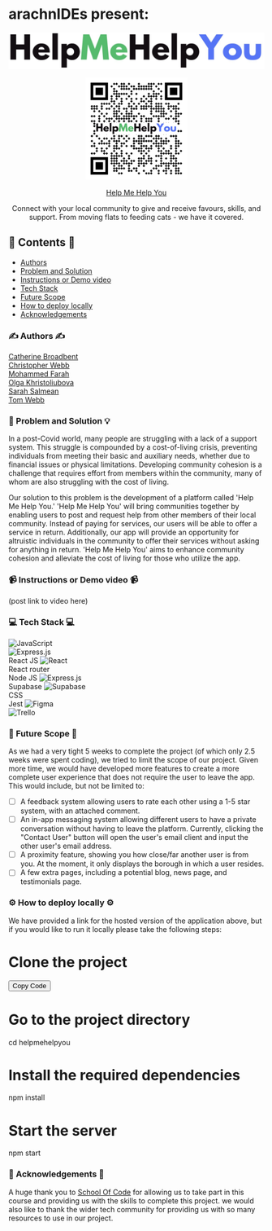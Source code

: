 # arachnIDEs present:  

![Help Me Help You logo](./helpmehelpyou/src/Components/BurgerMenu/horizontal_logo.jpg "Help Me Help You")

<div align="center">
<img src="./helpmehelpyou/help-me-help-you-qr-code.png" alt="QR Code" width="200"/>

[Help Me Help You](https://helpme-helpyou-favour.netlify.app/)

<p>Connect with your local community to give and receive favours, skills, and support.  
From moving flats to feeding cats - we have it covered.</p>

</div>

## 📖 Contents 📖

- [Authors](#Authors)
- [Problem and Solution](#problem-and-solution)
- [Instructions or Demo video](#instructions-or-demo-video)
- [Tech Stack](#💻-Tech-Stack-💻)
- [Future Scope](#future-scope)
- [How to deploy locally](#how-to-deploy-locally)
- [Acknowledgements](#acknowledgements)

### ✍️ Authors ✍️

[Catherine Broadbent](https://github.com/CGreen789)  
[Christopher Webb](https://github.com/Webbocoder)  
[Mohammed Farah](https://github.com/Mfar121)  
[Olga Khristoliubova](https://github.com/olgaKhristo)  
[Sarah Salmean](https://github.com/sarahsalmean)  
[Tom Webb](https://github.com/tomwebb2022)

### 🧐 Problem and Solution 💡

In a post-Covid world, many people are struggling with a lack of a support system. This struggle is compounded by a cost-of-living crisis, preventing individuals from meeting their basic and auxiliary needs, whether due to financial issues or physical limitations.
Developing community cohesion is a challenge that requires effort from members within the community, many of whom are also struggling with the cost of living.

Our solution to this problem is the development of a platform called 'Help Me Help You.'
'Help Me Help You' will bring communities together by enabling users to post and request help from other members of their local community. Instead of paying for services, our users will be able to offer a service in return. Additionally, our app will provide an opportunity for altruistic individuals in the community to offer their services without asking for anything in return.
'Help Me Help You' aims to enhance community cohesion and alleviate the cost of living for those who utilize the app.

### 📹 Instructions or Demo video 📹

(post link to video here)

### 💻 Tech Stack 💻

![JavaScript](https://img.shields.io/badge/javascript-%23323330.svg?style=for-the-badge&logo=javascript&logoColor=%23F7DF1E)  
![Express.js](https://img.shields.io/badge/express.js-%23404d59.svg?style=for-the-badge&logo=express&logoColor=%2361DAFB)  
React JS
![React](https://img.shields.io/badge/react-%2320232a.svg?style=for-the-badge&logo=react&logoColor=%2361DAFB)  
React router  
Node JS
![Express.js](https://img.shields.io/badge/express.js-%23404d59.svg?style=for-the-badge&logo=express&logoColor=%2361DAFB)  
Supabase ![Supabase](https://img.shields.io/badge/Supabase-3ECF8E?style=for-the-badge&logo=supabase&logoColor=white)  
CSS  
Jest
![Figma](https://img.shields.io/badge/figma-%23F24E1E.svg?style=for-the-badge&logo=figma&logoColor=white)  
![Trello](https://img.shields.io/badge/Trello-%23026AA7.svg?style=for-the-badge&logo=Trello&logoColor=white)

### 🤩 Future Scope 🤩

As we had a very tight 5 weeks to complete the project (of which only 2.5 weeks were spent coding), we tried to limit the scope of our project. Given more time, we would have developed more features to create a more complete user experience that does not require the user to leave the app. This would include, but not be limited to:

- [ ] A feedback system allowing users to rate each other using a 1-5 star system, with an attached comment.
- [ ] An in-app messaging system allowing different users to have a private conversation without having to leave the platform. Currently, clicking the "Contact User" button will open the user's email client and input the other user's email address.
- [ ] A proximity feature, showing you how close/far another user is from you. At the moment, it only displays the borough in which a user resides.
- [ ] A few extra pages, including a potential blog, news page, and testimonials page.

### ⚙️ How to deploy locally ⚙️

We have provided a link for the hosted version of the application above, but if you would like to run it locally please take the following steps:

  
# Clone the project
<button class="copy-button" data-clipboard-target="#clone-command">Copy Code</button>

 # Go to the project directory
cd helpmehelpyou

# Install the required dependencies
npm install

# Start the server
npm start


### 🙏 Acknowledgements 🙏

A huge thank you to [School Of Code](https://www.schoolofcode.co.uk/) for allowing us to take part in this course and providing us with the skills to complete this project. we would also like to thank the wider tech community for providing us with so many resources to use in our project.
